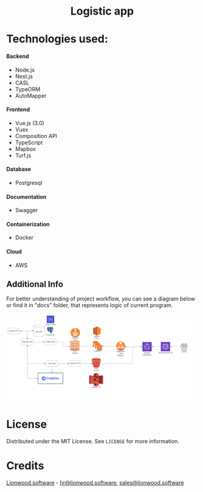 <h1 align="center">Logistic app</h1>

# Technologies used:
#### Backend
* Node.js
* Nest.js
* CASL
* TypeORM
* AutoMapper
#### Frontend
* Vue.js (3.0)
* Vuex
* Composition API
* TypeScript
* Mapbox
* Turf.js
#### Database
* Postgresql
#### Documentation
* Swagger
#### Containerization
* Docker
#### Cloud
* AWS


## Additional Info

For better understanding of project workflow, you can see a diagram below or find it in "docs" folder, that represents logic of current program.

![DiagramWorkflow](docs/workflow_diagram.svg)

# License

Distributed under the MIT License. See `LICENSE` for more information.

<!-- Credits -->
# Credits

[Lionwood.software](https://lionwood.software/) - hr@lionwood.software, sales@lionwood.software
